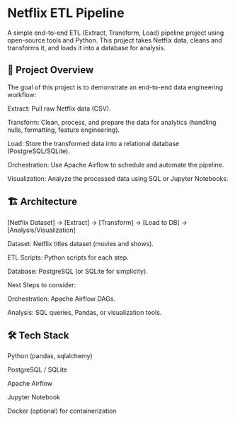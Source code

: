 # Netflix ETL Pipeline

A simple end-to-end ETL (Extract, Transform, Load) pipeline project using open-source tools and Python.
This project takes Netflix data, cleans and transforms it, and loads it into a database for analysis.

## 🚀 Project Overview

The goal of this project is to demonstrate an end-to-end data engineering workflow:

Extract: Pull raw Netflix data (CSV).

Transform: Clean, process, and prepare the data for analytics (handling nulls, formatting, feature engineering).

Load: Store the transformed data into a relational database (PostgreSQL/SQLite).

Orchestration: Use Apache Airflow to schedule and automate the pipeline.

Visualization: Analyze the processed data using SQL or Jupyter Notebooks.

## 🏗️ Architecture

[Netflix Dataset] → [Extract] → [Transform] → [Load to DB] → [Analysis/Visualization]

Dataset: Netflix titles dataset (movies and shows).

ETL Scripts: Python scripts for each step.

Database: PostgreSQL (or SQLite for simplicity).

Next Steps to consider:

Orchestration: Apache Airflow DAGs.

Analysis: SQL queries, Pandas, or visualization tools.

## 🛠️ Tech Stack

Python (pandas, sqlalchemy)

PostgreSQL / SQLite

Apache Airflow

Jupyter Notebook

Docker (optional) for containerization




